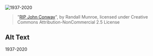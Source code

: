 ![1937-2020](https://imgs.xkcd.com/comics/rip_john_conway.gif)
> "[RIP John Conway](https://xkcd.com/2293/)", by Randall Munroe, licensed under Creative Commons Attribution-NonCommercial 2.5 License

## Alt Text
1937-2020
